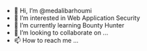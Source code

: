 - 👋 Hi, I’m @medalibarhoumi
- 👀 I’m interested in Web Application Security
- 🌱 I’m currently learning Bounty Hunter
- 💞️ I’m looking to collaborate on ...
- 📫 How to reach me ...

<!---
medalibarhoumi/medalibarhoumi is a ✨ special ✨ repository because its `README.md` (this file) appears on your GitHub profile.
You can click the Preview link to take a look at your changes.
--->
